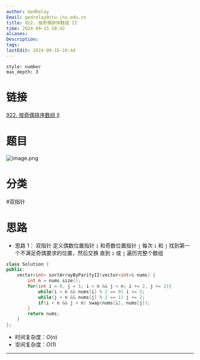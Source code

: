 ```yaml
---
author: GedRelay
Email: gedrelay@stu.jnu.edu.cn
title: 922. 按奇偶排序数组 II
time: 2024-09-15 18:42
aliases: 
Description: 
tags: 
lastEdit: 2024-09-15-18:44
---
```


```toc
style: number
max_depth: 3
```

# 链接
[922. 按奇偶排序数组 II](https://leetcode.cn/problems/sort-array-by-parity-ii/) 

# 题目
![image.png](https://ged-pic-bed.oss-cn-guangzhou.aliyuncs.com/img/202409151842508.png)


# 分类
#双指针 

# 思路
- 思路 1：
双指针
定义偶数位置指针 `i` 和奇数位置指针 `j` 
每次 `i` 和 `j` 找到第一个不满足奇偶要求的位置，然后交换
直到 `i` 或 `j` 遍历完整个数组 


```cpp
class Solution {
public:
    vector<int> sortArrayByParityII(vector<int>& nums) {
        int n = nums.size();
        for(int i = 0, j = 1; i < n && j < n; i += 2, j += 2){
            while(i < n && nums[i] % 2 == 0) i += 2;
            while(j < n && nums[j] % 2 == 1) j += 2;
            if(i < n && j < n) swap(nums[i], nums[j]);
        }
        return nums;
    }
};
```


- 时间复杂度：${O\left( n \right)  }$ 
- 空间复杂度：${O\left( 1 \right)  }$ 


---

